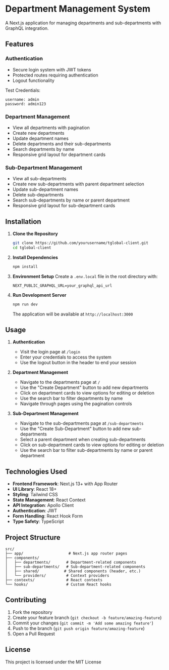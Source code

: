 # Department Management System

A Next.js application for managing departments and sub-departments with GraphQL integration.

## Features

### Authentication

- Secure login system with JWT tokens
- Protected routes requiring authentication
- Logout functionality

Test Credentials:

```
username: admin
password: admin123
```

### Department Management

- View all departments with pagination
- Create new departments
- Update department names
- Delete departments and their sub-departments
- Search departments by name
- Responsive grid layout for department cards

### Sub-Department Management

- View all sub-departments
- Create new sub-departments with parent department selection
- Update sub-department names
- Delete sub-departments
- Search sub-departments by name or parent department
- Responsive grid layout for sub-department cards

## Installation

1. **Clone the Repository**

   ```bash
   git clone https://github.com/yourusername/tglobal-client.git
   cd tglobal-client
   ```

2. **Install Dependencies**

   ```bash
   npm install
   ```

3. **Environment Setup**
   Create a `.env.local` file in the root directory with:

   ```env
   NEXT_PUBLIC_GRAPHQL_URL=your_graphql_api_url
   ```

4. **Run Development Server**
   ```bash
   npm run dev
   ```
   The application will be available at `http://localhost:3000`

## Usage

1. **Authentication**

   - Visit the login page at `/login`
   - Enter your credentials to access the system
   - Use the logout button in the header to end your session

2. **Department Management**

   - Navigate to the departments page at `/`
   - Use the "Create Department" button to add new departments
   - Click on department cards to view options for editing or deletion
   - Use the search bar to filter departments by name
   - Navigate through pages using the pagination controls

3. **Sub-Department Management**
   - Navigate to the sub-departments page at `/sub-departments`
   - Use the "Create Sub-Department" button to add new sub-departments
   - Select a parent department when creating sub-departments
   - Click on sub-department cards to view options for editing or deletion
   - Use the search bar to filter sub-departments by name or parent department

## Technologies Used

- **Frontend Framework**: Next.js 13+ with App Router
- **UI Library**: React 18+
- **Styling**: Tailwind CSS
- **State Management**: React Context
- **API Integration**: Apollo Client
- **Authentication**: JWT
- **Form Handling**: React Hook Form
- **Type Safety**: TypeScript

## Project Structure

```
src/
├── app/                    # Next.js app router pages
├── components/
│   ├── departments/       # Department-related components
│   ├── sub-departments/   # Sub-department-related components
│   ├── shared/           # Shared components (header, etc.)
│   └── providers/         # Context providers
├── contexts/              # React contexts
└── hooks/                 # Custom React hooks
```

## Contributing

1. Fork the repository
2. Create your feature branch (`git checkout -b feature/amazing-feature`)
3. Commit your changes (`git commit -m 'Add some amazing feature'`)
4. Push to the branch (`git push origin feature/amazing-feature`)
5. Open a Pull Request

## License

This project is licensed under the MIT License
